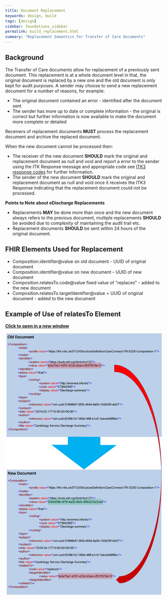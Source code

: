 ```yaml
---
title: Document Replacement
keywords: design, build
tags: [design]
sidebar: foundations_sidebar
permalink: build_replacement.html
summary: "Replacement Semantics for Transfer of Care Documents"
---
```


## Background ##

The Transfer of Care documents allow for replacement of a previously sent document. This replacement is at a whole document level in that, the original document is replaced by a new one and the old document is only kept for audit purposes. 
A sender may choose to send a new replacement document for a number of reasons, for example:

- The original document contained an error - identified after the document sent
- The sender has more up to date  or complete information - the original is correct but further information is now available to make the document more complete or detailed 

Receivers of replacement documents **MUST** process the replacement document and archive the replaced document.

When the new document cannot be processed then:

- The receiver of the new document **SHOULD** mark the original and replacement document as null and void and report a error to the sender using the ITK Response message and appropriate code see [ITK3 response codes](https://developer.nhs.uk/apis/itk3messagedistribution/explore_response_codes.html) for further information. 
- The sender of the new document **SHOULD** mark the original and replacement document as null and void once it receives the ITK3 Response indicating that the replacement document could not be processed.

**Points to Note about eDischarge Replacements**

- Replacements **MAY** be done more than once and the new document always refers to the previous document, multiple replacements **SHOULD** be avoided due to complexity of maintaining the audit trail etc.
- Replacement documents **SHOULD** be sent within 24 hours of the original document. 


## FHIR Elements Used for Replacement ##

- Composition.identifier@value on old document - UUID of original document
- Composition.identifier@value on new document - UUID of new document
- Composition.relatesTo.code@value fixed value of "replaces" - added to the new document 
- Composition.relatesTo.targetIdentifier@value = UUID of original document - added to the new document 

## Example of Use of relatesTo Element ##

<a href="images/build/ReplacementDiagram.png" target="_blank" style="width: 100%;max-width: 100%;"><b>Click to open in a new window</b></a>

<img src="images/build/ReplacementDiagram.png" style="width:auto;height: auto;"/>







